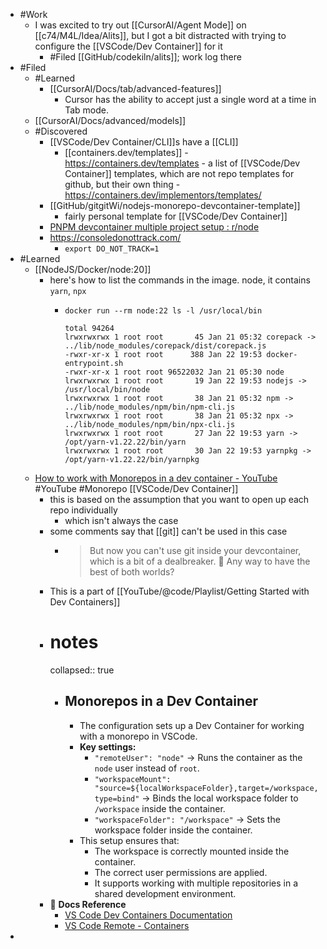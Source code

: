 - #Work
	- I was excited to try out [[CursorAI/Agent Mode]] on [[c74/M4L/Idea/Alits]], but I got a bit distracted with trying to configure the [[VSCode/Dev Container]] for it
		- #Filed [[GitHub/codekiln/alits]]; work log there
- #Filed
	- #Learned
		- [[CursorAI/Docs/tab/advanced-features]]
			- Cursor has the ability to accept just a single word at a time in Tab mode.
	- [[CursorAI/Docs/advanced/models]]
	- #Discovered
		- [[VSCode/Dev Container/CLI]]s have a [[CLI]]
			- [[containers.dev/templates]] - https://containers.dev/templates - a list of [[VSCode/Dev Container]] templates, which are not repo templates for github, but their own thing - https://containers.dev/implementors/templates/
		- [[GitHub/gitgitWi/nodejs-monorepo-devcontainer-template]]
			- fairly personal template for [[VSCode/Dev Container]]
		- [PNPM devcontainer multiple project setup : r/node](https://www.reddit.com/r/node/comments/17saryk/pnpm_devcontainer_multiple_project_setup/)
		- https://consoledonottrack.com/
			- `export DO_NOT_TRACK=1`
- #Learned
	- [[NodeJS/Docker/node:20]]
		- here's how to list the commands in the image. node, it contains `yarn`, `npx`
			- ```
			  docker run --rm node:22 ls -l /usr/local/bin
			  
			  total 94264
			  lrwxrwxrwx 1 root root       45 Jan 21 05:32 corepack -> ../lib/node_modules/corepack/dist/corepack.js
			  -rwxr-xr-x 1 root root      388 Jan 22 19:53 docker-entrypoint.sh
			  -rwxr-xr-x 1 root root 96522032 Jan 21 05:30 node
			  lrwxrwxrwx 1 root root       19 Jan 22 19:53 nodejs -> /usr/local/bin/node
			  lrwxrwxrwx 1 root root       38 Jan 21 05:32 npm -> ../lib/node_modules/npm/bin/npm-cli.js
			  lrwxrwxrwx 1 root root       38 Jan 21 05:32 npx -> ../lib/node_modules/npm/bin/npx-cli.js
			  lrwxrwxrwx 1 root root       27 Jan 22 19:53 yarn -> /opt/yarn-v1.22.22/bin/yarn
			  lrwxrwxrwx 1 root root       30 Jan 22 19:53 yarnpkg -> /opt/yarn-v1.22.22/bin/yarnpkg
			  ```
	- [How to work with Monorepos in a dev container - YouTube](https://www.youtube.com/watch?v=o5coAL7oE0o) #YouTube #Monorepo [[VSCode/Dev Container]]
		- this is based on the assumption that you want to open up each repo individually
			- which isn't always the case
		- some comments say that [[git]] can't be used in this case
			- > But now you can't use git inside your devcontainer, which is a bit of a dealbreaker. 🙁 Any way to have the best of both worlds?
		- This is a part of [[YouTube/@code/Playlist/Getting Started with Dev Containers]]
		- # notes
		  collapsed:: true
			- ## Monorepos in a Dev Container
				- The configuration sets up a Dev Container for working with a monorepo in VSCode.
				- **Key settings:**
					- `"remoteUser": "node"` → Runs the container as the `node` user instead of `root`.
					- `"workspaceMount": "source=${localWorkspaceFolder},target=/workspace,type=bind"` → Binds the local workspace folder to `/workspace` inside the container.
					- `"workspaceFolder": "/workspace"` → Sets the workspace folder inside the container.
				- This setup ensures that:
					- The workspace is correctly mounted inside the container.
					- The correct user permissions are applied.
					- It supports working with multiple repositories in a shared development environment.
		- 📌 **Docs Reference**
			- [VS Code Dev Containers Documentation](https://code.visualstudio.com/docs/devcontainers/containers)
			- [VS Code Remote - Containers](https://aka.ms/vscode-remote/containers)
-